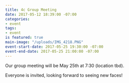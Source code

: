 ```yaml
---
title: 4c Group Meeting
date: 2017-05-12 18:39:00 -07:00
categories:
- event
tags:
- event
is featured: true
main-image: "/uploads/IMG_4218.PNG"
event-start-date: 2017-05-25 19:30:00 -07:00
event-end-date: 2017-05-25 21:00:00 -07:00
---
```


Our group meeting will be May 25th at 7:30 (location tbd).

Everyone is invited, looking forward to seeing new faces!

